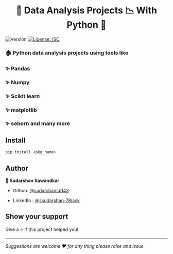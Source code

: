 <h1 align="center"> 🚀  Data Analysis Projects 📉 With Python 🚀 </h1>
<p>
  <img alt="Version" src="https://img.shields.io/badge/version-1.0.0-blue.svg?cacheSeconds=2592000" />
  <a href="#" target="_blank">
    <img alt="License: ISC" src="https://img.shields.io/badge/License-ISC-yellow.svg" />
  </a>
</p>

### 🏠  Python data analysis projects using tools like
### ✨  Pandas
### ✨  Numpy 
### ✨  Scikit learn
### ✨  matplotlib
### ✨  seborn  and many more


## Install

```sh
pip install <pkg_name> 
```



## Author

👤 **Sudarshan Sawandkar**

* Github: [@sudarshansb143](https://github.com/sudarshansb143)

* LinkedIn : [@ssudarshan-78jack](linkedin.com/in/sudarshan-78jack/)


## Show your support

Give a ⭐️ if this project helped you!

***
_Suggestions are welcome ❤️ for any thing please raise and issue_

